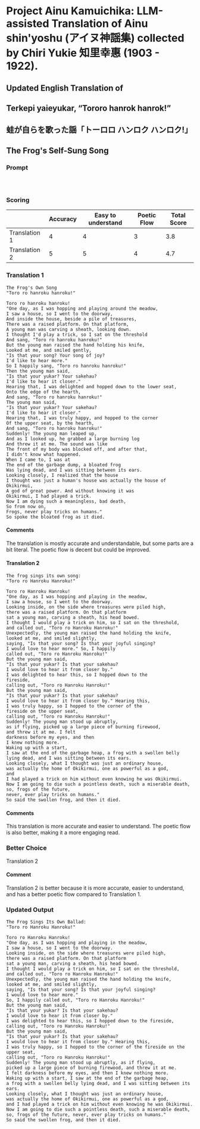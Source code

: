 # Project Ainu Kamuichika: LLM-assisted Translation of Ainu shin'yoshu (アイヌ神謡集) collected by Chiri Yukie 知里幸惠 (1903 - 1922).

## Updated English Translation of

## Terkepi yaieyukar, “Tororo hanrok hanrok!” 
## 蛙が自らを歌った謡「トーロロ ハンロク ハンロク!」
## The Frog's Self-Sung Song

### Prompt 
```



```

### Scoring

|               | Accuracy | Easy to understand | Poetic Flow | Total Score |
| ------------- | -------- | ------------------ | ------------ | ------------ |
| Translation 1 | 4 | 4 | 3 | 3.8 |
| Translation 2 | 5 | 5 | 4 | 4.7 |

### Translation 1
```
The Frog's Own Song
"Toro ro hanroku hanroku!"

Toro ro hanroku hanroku!
"One day, as I was hopping and playing around the meadow,
I saw a house, so I went to the doorway,
And inside the house, beside a pile of treasures,
There was a raised platform. On that platform,
A young man was carving a sheath, looking down.
I thought I'd play a trick, so I sat on the threshold
And sang, "Toro ro hanroku hanroku!"
But the young man raised the hand holding his knife,
Looked at me, and smiled gently,
"Is that your song? Your song of joy?
I'd like to hear more."
So I happily sang, "Toro ro hanroku hanroku!"
Then the young man said,
"Is that your yukar? Your sakehau?
I'd like to hear it closer."
Hearing that, I was delighted and hopped down to the lower seat,
Onto the edge of the hearth,
And sang, "Toro ro hanroku hanroku!"
The young man said,
"Is that your yukar? Your sakehau?
I'd like to hear it closer."
Hearing that, I was truly happy, and hopped to the corner
Of the upper seat, by the hearth,
And sang, "Toro ro hanroku hanroku!"
Suddenly! The young man leaped up,
And as I looked up, he grabbed a large burning log
And threw it at me. The sound was like
The front of my body was blocked off, and after that,
I didn't know what happened.
When I came to, I was at
The end of the garbage dump, a bloated frog
Was lying dead, and I was sitting between its ears.
Looking closely, I realized that the house
I thought was just a human's house was actually the house of Okikirmui,
A god of great power. And without knowing it was
Okikirmui, I had played a trick.
Now I am dying such a meaningless, bad death,
So from now on,
Frogs, never play tricks on humans."
So spoke the bloated frog as it died.
```
#### Comments
The translation is mostly accurate and understandable, but some parts are a bit literal. The poetic flow is decent but could be improved.

#### Translation 2
```
The frog sings its own song:
"Toro ro Hanroku Hanroku!"

Toro ro Hanroku Hanroku!
"One day, as I was hopping and playing in the meadow,
I saw a house, so I went to the doorway.
Looking inside, on the side where treasures were piled high,
there was a raised platform. On that platform
sat a young man, carving a sheath, his head bowed.
I thought I would play a trick on him, so I sat on the threshold,
and called out, "Toro ro Hanroku Hanroku!"
Unexpectedly, the young man raised the hand holding the knife,
looked at me, and smiled slightly,
saying, "Is that your song? Is that your joyful singing?
I would love to hear more." So, I happily
called out, "Toro ro Hanroku Hanroku!"
But the young man said,
"Is that your yukar? Is that your sakehau?
I would love to hear it from closer by."
I was delighted to hear this, so I hopped down to the
fireside,
calling out, "Toro ro Hanroku Hanroku!"
But the young man said,
"Is that your yukar? Is that your sakehau?
I would love to hear it from closer by." Hearing this,
I was truly happy, so I hopped to the corner of the
fireside on the upper seat,
calling out, "Toro ro Hanroku Hanroku!"
Suddenly! The young man stood up abruptly,
as if flying, picked up a large piece of burning firewood,
and threw it at me. I felt
darkness before my eyes, and then
I knew nothing more.
Waking up with a start,
I saw at the end of the garbage heap, a frog with a swollen belly
lying dead, and I was sitting between its ears.
Looking closely, what I thought was just an ordinary house,
was actually the home of Okikirmui, one as powerful as a god,
and
I had played a trick on him without even knowing he was Okikirmui.
Now I am going to die such a pointless death, such a miserable death,
so, frogs of the future,
never, ever play tricks on humans."
So said the swollen frog, and then it died.
```
#### Comments
This translation is more accurate and easier to understand. The poetic flow is also better, making it a more engaging read.

### Better Choice
Translation 2
#### Comment
Translation 2 is better because it is more accurate, easier to understand, and has a better poetic flow compared to Translation 1.

### Updated Output
```
The Frog Sings Its Own Ballad:
"Toro ro Hanroku Hanroku!"

Toro ro Hanroku Hanroku!
"One day, as I was hopping and playing in the meadow,
I saw a house, so I went to the doorway.
Looking inside, on the side where treasures were piled high,
there was a raised platform. On that platform
sat a young man, carving a sheath, his head bowed.
I thought I would play a trick on him, so I sat on the threshold,
and called out, "Toro ro Hanroku Hanroku!"
Unexpectedly, the young man raised the hand holding the knife,
looked at me, and smiled slightly,
saying, "Is that your song? Is that your joyful singing?
I would love to hear more."
So, I happily called out, "Toro ro Hanroku Hanroku!"
But the young man said,
"Is that your yukar? Is that your sakehau?
I would love to hear it from closer by."
I was delighted to hear this, so I hopped down to the fireside,
calling out, "Toro ro Hanroku Hanroku!"
But the young man said,
"Is that your yukar? Is that your sakehau?
I would love to hear it from closer by." Hearing this,
I was truly happy, so I hopped to the corner of the fireside on the upper seat,
calling out, "Toro ro Hanroku Hanroku!"
Suddenly! The young man stood up abruptly, as if flying,
picked up a large piece of burning firewood, and threw it at me.
I felt darkness before my eyes, and then I knew nothing more.
Waking up with a start, I saw at the end of the garbage heap,
a frog with a swollen belly lying dead, and I was sitting between its ears.
Looking closely, what I thought was just an ordinary house,
was actually the home of Okikirmui, one as powerful as a god,
and I had played a trick on him without even knowing he was Okikirmui.
Now I am going to die such a pointless death, such a miserable death,
so, frogs of the future, never, ever play tricks on humans."
So said the swollen frog, and then it died.
```

